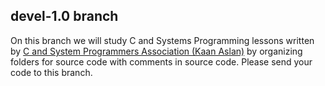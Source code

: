 ## devel-1.0 branch

   On this branch we will study C and Systems Programming lessons written by [C and System Programmers Association (Kaan Aslan)](http://www.csystem.org/) by organizing folders for source code with comments in source code.
   Please send your code to this branch.